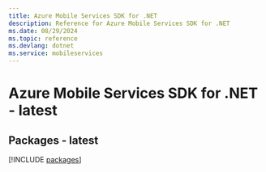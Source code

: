 ```yaml
---
title: Azure Mobile Services SDK for .NET
description: Reference for Azure Mobile Services SDK for .NET
ms.date: 08/29/2024
ms.topic: reference
ms.devlang: dotnet
ms.service: mobileservices
---
```

# Azure Mobile Services SDK for .NET - latest
## Packages - latest
[!INCLUDE [packages](mobile-services-index.md)]